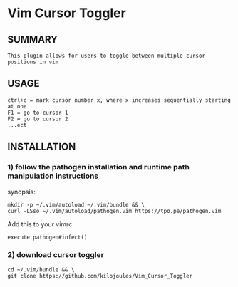 # Vim Cursor Toggler

## SUMMARY
    This plugin allows for users to toggle between multiple cursor positions in vim

## USAGE
    ctrl+c = mark cursor number x, where x increases sequentially starting at one
    F1 = go to cursor 1
    F2 = go to cursor 2
    ...ect

## INSTALLATION
### 1) follow the pathogen installation and runtime path manipulation instructions
synopsis:

    mkdir -p ~/.vim/autoload ~/.vim/bundle && \
    curl -LSso ~/.vim/autoload/pathogen.vim https://tpo.pe/pathogen.vim
Add this to your vimrc:

    execute pathogen#infect()
           
### 2) download cursor toggler
    cd ~/.vim/bundle && \
    git clone https://github.com/kilojoules/Vim_Cursor_Toggler
